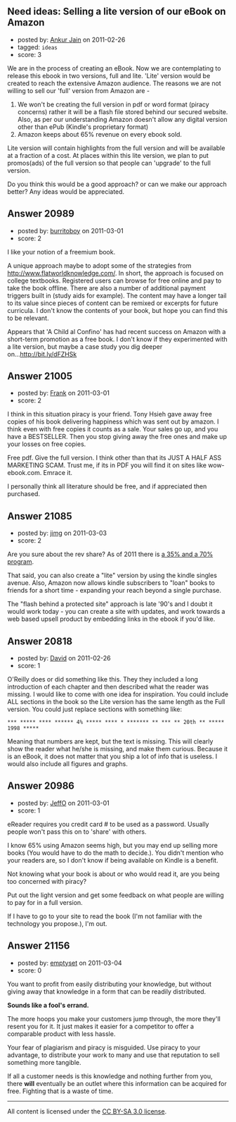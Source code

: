 ## Need ideas: Selling a lite version of our eBook on Amazon

- posted by: [Ankur Jain](https://stackexchange.com/users/-1/6146-ankur-jain) on 2011-02-26
- tagged: `ideas`
- score: 3

We are in the process of creating an eBook. Now we are contemplating to release this ebook in two versions, full and lite. 'Lite' version would be created to reach the extensive Amazon audience. The reasons we are not willing to sell our 'full' version from Amazon are - 

1) We won't be creating the full version in pdf or word format (piracy concerns) rather it will be a flash file stored behind our secured website. Also, as per our understanding Amazon doesn't allow any digital version other than ePub (Kindle's proprietary format)
2) Amazon keeps about 65% revenue on every ebook sold.

Lite version will contain highlights from the full version and will be available at a fraction of a cost. At places within this lite version, we plan to put promos(ads) of the full version so that people can 'upgrade' to the full version.

Do you think this would be a good approach? or can we make our approach better? Any ideas would be appreciated.


## Answer 20989

- posted by: [burritoboy](https://stackexchange.com/users/-1/7868-burritoboy) on 2011-03-01
- score: 2

I like your notion of a freemium book.

A unique approach maybe to adopt some of the strategies from http://www.flatworldknowledge.com/. In short, the approach is focused on college textbooks. Registered users can browse for free online and pay to take the book offline. There are also a number of additional payment triggers built in (study aids for example). The content may have a longer tail to its value since pieces of content can be remixed or excerpts for future curricula. I don't know the contents of your book, but hope you can find this to be relevant.

Appears that 'A Child al Confino' has had recent success on Amazon with a short-term promotion as a free book. I don't know if they experimented with a lite version, but maybe a case study you dig deeper on...http://bit.ly/dFZHSk


## Answer 21005

- posted by: [Frank](https://stackexchange.com/users/-1/4858-frank) on 2011-03-01
- score: 2

I think in this situation piracy is your friend.  Tony Hsieh gave away free copies of his book delivering happiness which was sent out by amazon.  I think even with free copies it counts as a sale.  Your sales go up, and you have a BESTSELLER.  Then you stop giving away the free ones and make up your losses on free copies.

Free pdf. Give the full version.
I think other than that its JUST A HALF ASS MARKETING SCAM.
Trust me, if its in PDF you will find it on sites like wow-ebook.com.  Emrace it.

I personally think all literature should be free, and if appreciated then purchased.



## Answer 21085

- posted by: [jimg](https://stackexchange.com/users/-1/2380-jimg) on 2011-03-03
- score: 2

<p>Are you sure about the rev share?  As of 2011 there is <a href="http://forums.kindledirectpublishing.com/kdpforums/entry.jspa?externalID=393" rel="nofollow">a 35% and a 70% program</a>. </p>

<p>That said, you can also create a "lite" version by using the kindle singles avenue.  Also, Amazon now allows kindle subscribers to "loan" books to friends for a short time - expanding your reach beyond a single purchase.  </p>

<p>The "flash behind a protected site" approach is late '90's and I doubt it would work today - you can create a site with updates, and work towards a web based upsell product by embedding links in the ebook if you'd like. </p>



## Answer 20818

- posted by: [David](https://stackexchange.com/users/-1/2684-david) on 2011-02-26
- score: 1

O'Reilly does or did something like this. They they included a long introduction of each chapter and then described what the reader was missing. I would like to come with one idea for inspiration. You could include ALL sections in the book so the Lite version has the same length as the Full version. You could just replace sections with something like:

    *** ***** **** ****** 4% ***** **** * ******* ** *** ** 20th ** ***** 1998 *****

Meaning that numbers are kept, but the text is missing. This will clearly show the reader what he/she is missing, and make them curious. Because it is an eBook, it does not matter that you ship a lot of info that is useless. I would also include all figures and graphs. 


## Answer 20986

- posted by: [JeffO](https://stackexchange.com/users/-1/1796-jeffo) on 2011-03-01
- score: 1

eReader requires you credit card # to be used as a password. Usually people won't pass this on to 'share' with others.

I know 65% using Amazon seems high, but you may end up selling more books (You would have to do the math to decide.). You didn't mention who your readers are, so I don't know if being available on Kindle is a benefit. 

Not knowing what your book is about or who would read it, are you being too concerned with piracy? 

Put out the light version and get some feedback on what people are willing to pay for in a full version.

If I have to go to your site to read the book (I'm not familiar with the technology you propose.), I'm out.


## Answer 21156

- posted by: [emptyset](https://stackexchange.com/users/-1/7511-emptyset) on 2011-03-04
- score: 0

You want to profit from easily distributing your knowledge, but without giving away that knowledge in a form that can be readily distributed.

**Sounds like a fool's errand.**

The more hoops you make your customers jump through, the more they'll resent you for it.  It just makes it easier for a competitor to offer a comparable product with less hassle.

Your fear of plagiarism and piracy is misguided.  Use piracy to your advantage, to distribute your work to many and use that reputation to sell something more tangible.

If all a customer needs is this knowledge and nothing further from you, there **will** eventually be an outlet where this information can be acquired for free.  Fighting that is a waste of time.



---

All content is licensed under the [CC BY-SA 3.0 license](https://creativecommons.org/licenses/by-sa/3.0/).
